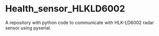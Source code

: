 # Health_sensor_HLKLD6002
A repository with python code to communicate with HLK-LD6002 radar sensor using pyserial.
